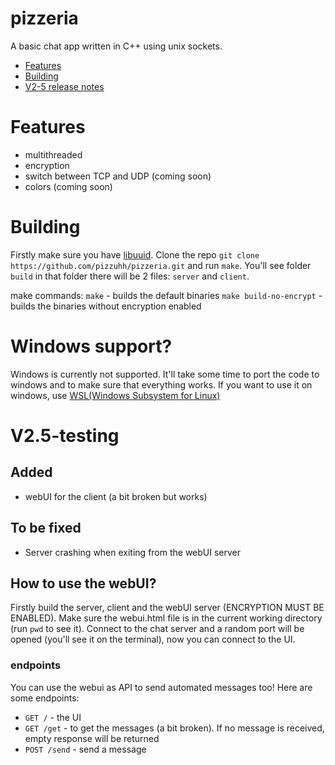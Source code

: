 # pizzeria
A basic chat app written in C++ using unix sockets. 

- [Features](#features)
- [Building](#building)
- [V2-5 release notes](#v2.5-testing)

# Features
 - multithreaded
 - encryption
 - switch between TCP and UDP (coming soon)
 - colors (coming soon)

# Building
Firstly make sure you have [libuuid](https://linux.die.net/man/3/libuuid). Clone the repo `git clone https://github.com/pizzuhh/pizzeria.git` and run `make`. You'll see folder `build` in that folder there will be 2 files: `server` and `client`.

make commands:
`make` - builds the default binaries
`make build-no-encrypt` - builds the binaries without encryption enabled

# Windows support?
Windows is currently not supported. It'll take some time to port the code to windows and to make sure that everything works. If you want to use it on windows, use [WSL(Windows Subsystem for Linux)](https://learn.microsoft.com/en-us/windows/wsl/)

# V2.5-testing
## Added
- webUI for the client (a bit broken but works)
## To be fixed
- Server crashing when exiting from the webUI server
## How to use the webUI?
Firstly build the server, client and the webUI server (ENCRYPTION MUST BE ENABLED). Make sure the webui.html file is in the current working directory (run `pwd` to see it). Connect to the chat server and a random port will be opened (you'll see it on the terminal), now you can connect to the UI.
### endpoints
You can use the webui as API to send automated messages too! Here are some endpoints:
- ``GET /`` - the UI
- ``GET /get`` - to get the messages (a bit broken). If no message is received, empty response will be returned
- ``POST /send`` - send a message
